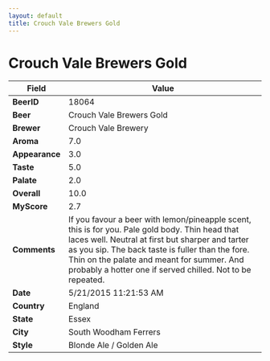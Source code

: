```yaml
---
layout: default
title: Crouch Vale Brewers Gold
---
```


# Crouch Vale Brewers Gold

| Field         | Value     |
|---------------|-----------|
| **BeerID** | 18064 |
| **Beer** | Crouch Vale Brewers Gold |
| **Brewer** | Crouch Vale Brewery |
| **Aroma** | 7.0 |
| **Appearance** | 3.0 |
| **Taste** | 5.0 |
| **Palate** | 2.0 |
| **Overall** | 10.0 |
| **MyScore** | 2.7 |
| **Comments** | If you favour a beer with lemon/pineapple scent, this is for you. Pale gold body. Thin head that laces well. Neutral at first but sharper and tarter as you sip. The back taste is fuller than the fore. Thin on the palate and meant for summer. And probably a hotter one if served chilled. Not to be repeated. |
| **Date** | 5/21/2015 11:21:53 AM |
| **Country** | England |
| **State** | Essex |
| **City** | South Woodham Ferrers |
| **Style** | Blonde Ale / Golden Ale |
